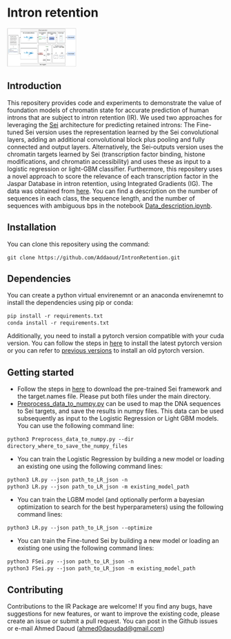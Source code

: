 # Intron retention

<img src="https://github.com/Addaoud/IntronRetention/blob/main/model.PNG" width="160">

## Introduction
This repositery provides code and experiments to demonstrate the value of foundation models of chromatin state for accurate prediction of human introns that are subject to intron retention (IR). We used two approaches for leveraging the [Sei](https://github.com/FunctionLab/sei-framework) architecture for predicting retained introns: The Fine-tuned Sei version uses the representation learned by the Sei convolutional layers, adding an additional convolutional block plus pooling and fully connected and output layers. Alternatively, the Sei-outputs version uses the chromatin targets learned by Sei (transcription factor binding, histone modifications, and chromatin accessibility) and uses these as input to a logistic regression or light-GBM classifier. Furthermore, this repositery uses a novel approach to score the relevance of each transcription factor in the Jaspar Database in intron retention, using Integrated Gradients (IG). The data was obtained from [here](https://github.com/fahadahaf/chromir). You can find a description on the number of sequences in each class, the sequence length, and the number of sequences with ambiguous bps in the notebook [Data_description.ipynb](https://github.com/Addaoud/IntronRetention/blob/main/Data_description.ipynb).

## Installation
You can clone this repositery using the command:
```
git clone https://github.com/Addaoud/IntronRetention.git
```

## Dependencies
You can create a python virtual envirenemnt or an anaconda envirenemnt to install the dependencies using pip or conda:
```
pip install -r requirements.txt
conda install -r requirements.txt
```
Additionally, you need to install a pytorch version compatible with your cuda version. You can follow the steps in [here](https://pytorch.org/) to install the latest pytorch version or you can refer to [previous versions](https://pytorch.org/get-started/previous-versions/) to install an old pytorch version. 

## Getting started
  * Follow the steps in [here](https://github.com/FunctionLab/sei-framework) to download the pre-trained Sei framework and the target.names file. Please put both files under the main directory.
  * [Preprocess_data_to_numpy.py](https://github.com/Addaoud/IntronRetention/blob/main/Preprocess_data_to_numpy.py) can be used to map the DNA sequences to Sei targets, and save the results in numpy files. This data can be used subsequently as input to the Logistic Regression or Light GBM models. You can use the following command line:
```
python3 Preprocess_data_to_numpy.py --dir directory_where_to_save_the_numpy_files
```
  * You can train the Logistic Regression by building a new model or loading an existing one using the following command lines:
```
python3 LR.py --json path_to_LR_json -n
python3 LR.py --json path_to_LR_json -m existing_model_path 
```
  * You can train the LGBM model (and optionally perform a bayesian optimization to search for the best hyperparameters) using the following command lines:
```
python3 LR.py --json path_to_LR_json --optimize
```
  * You can train the Fine-tuned Sei by building a new model or loading an existing one using the following command lines:
```
python3 FSei.py --json path_to_LR_json -n
python3 FSei.py --json path_to_LR_json -m existing_model_path 
```

## Contributing
Contributions to the IR Package are welcome! If you find any bugs, have suggestions for new features, or want to improve the existing code, please create an issue or submit a pull request. You can post in the Github issues or e-mail Ahmed Daoud (ahmed0daoudad@gmail.com)